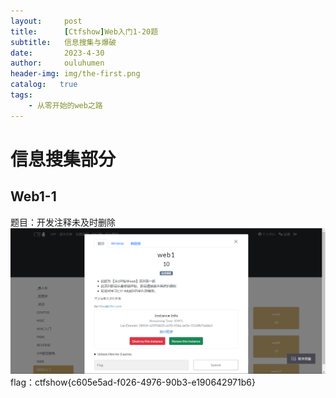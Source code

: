```yaml
---
layout:     post
title:      [Ctfshow]Web入门1-20题
subtitle:   信息搜集与爆破
date:       2023-4-30
author:     ouluhumen
header-img: img/the-first.png
catalog:   true
tags:
    - 从零开始的web之路
---
```

# 信息搜集部分
## Web1-1
题目：开发注释未及时删除
![好像图片没有加载出来呢](/img/ctfshow/web/web1-1.png)
flag：ctfshow{c605e5ad-f026-4976-90b3-e190642971b6}
